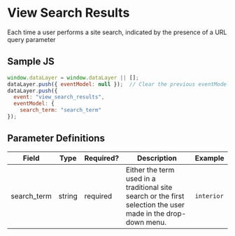 # View Search Results
Each time a user performs a site search, indicated by the presence of a URL query parameter

## Sample JS
``` javascript
window.dataLayer = window.dataLayer || [];
dataLayer.push({ eventModel: null });  // Clear the previous eventModel object.
dataLayer.push({
  event: "view_search_results",
  eventModel: {
    search_term: "search_term"
});
```
## Parameter Definitions

|Field|Type|Required?|Description|Example|
| --- | --- | --- | --- | --- |
|search_term|string|required|Either the term used in a traditional site search or the first selection the user made in the drop-down menu.|`interior`|

